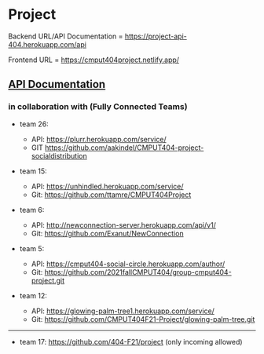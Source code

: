 # Project     
Backend URL/API Documentation = https://project-api-404.herokuapp.com/api

Frontend URL = https://cmput404project.netlify.app/       

[API Documentation](https://github.com/CMPUT404NotFound/project/wiki/API)
---------------------------------------------------------------------
### in collaboration with (Fully Connected Teams)

+ team 26:  
   + API: https://plurr.herokuapp.com/service/  
   + GIT https://github.com/aakindel/CMPUT404-project-socialdistribution

+ team 15:  
    + API: https://unhindled.herokuapp.com/service/
    + Git: https://github.com/ttamre/CMPUT404Project

+ team 6:  
    + API: http://newconnection-server.herokuapp.com/api/v1/
    + Git: https://github.com/Exanut/NewConnection

+ team 5:  
    + API: https://cmput404-social-circle.herokuapp.com/author/
    + Git: https://github.com/2021fallCMPUT404/group-cmput404-project.git

+ team 12:  
    + API: https://glowing-palm-tree1.herokuapp.com/service/
    + Git: https://github.com/CMPUT404F21-Project/glowing-palm-tree.git
---------------------------------------------------------------------

+ team 17: https://github.com/404-F21/project (only incoming allowed)        



